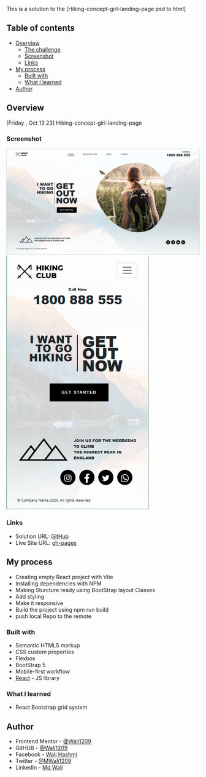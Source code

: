 This is a solution to the [Hiking-concept-girl-landing-page psd to html]

## Table of contents

- [Overview](#overview)
  - [The challenge](#the-challenge)
  - [Screenshot](#screenshot)
  - [Links](#links)
- [My process](#my-process)
  - [Built with](#built-with)
  - [What I learned](#what-i-learned)
- [Author](#author)

## Overview

[Friday , Oct 13 23]
Hiking-concept-girl-landing-page

### Screenshot

![Desktop](./src/assets/output/desktop.png)
![Mobile](./src/assets/output/mobile.png)

### Links

- Solution URL: [GitHub](https://github.com/Wali1209/hiking-concept-girl-landing-pag/)
- Live Site URL: [gh-pages](https://wali1209.github.io/hiking-concept-girl-landing-pag/)

## My process

- Creating empty React project with Vite
- Installing dependencies with NPM
- Making Sturcture ready using BootStrap layout Classes
- Add styling
- Make it responsive
- Build the project using npm run build
- push local Repo to the remote

### Built with

- Semantic HTML5 markup
- CSS custom properties
- Flexbox
- BootStrap 5
- Mobile-first workflow
- [React](https://reactjs.org/) - JS library

### What I learned

- React Bootstrap grid system

## Author

- Frontend Mentor - [@Wali1209](https://www.frontendmentor.io/profile/Wali1209)
- GitHUB - [@Wali1209](https://github.com/Wali1209)
- Facebook - [Wali Hashmi](https://www.facebook.com/mdwali.hashmi.1/)
- Twitter - [@MWali1209](https://twitter.com/MWali1209)
- LinkedIn - [Md Wali](https://www.linkedin.com/in/md-wali-154461189/)
